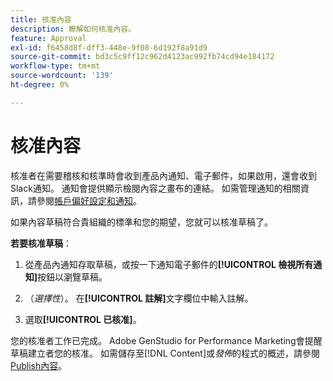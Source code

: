 ```yaml
---
title: 核准內容
description: 瞭解如何核准內容。
feature: Approval
exl-id: f6458d8f-dff3-448e-9f08-6d192f8a91d9
source-git-commit: bd3c5c9ff12c962d4123ac992fb74cd94e184172
workflow-type: tm+mt
source-wordcount: '139'
ht-degree: 0%

---
```


# 核准內容

核准者在需要稽核和核準時會收到產品內通知、電子郵件，如果啟用，還會收到Slack通知。 通知會提供顯示檢閱內容之畫布的連結。 如需管理通知的相關資訊，請參閱[帳戶偏好設定和通知](https://experienceleague.adobe.com/en/docs/core-services/interface/features/account-preferences)。

如果內容草稿符合貴組織的標準和您的期望，您就可以核准草稿了。

**若要核准草稿**：

1. 從產品內通知存取草稿，或按一下通知電子郵件的&#x200B;**[!UICONTROL 檢視所有通知]**&#x200B;按鈕以瀏覽草稿。

1. （_選擇性_）。 在&#x200B;**[!UICONTROL 註解]**&#x200B;文字欄位中輸入註解。

1. 選取&#x200B;**[!UICONTROL 已核准]**。

您的核准者工作已完成。 Adobe GenStudio for Performance Marketing會提醒草稿建立者您的核准。 如需儲存至[!DNL Content]或&#x200B;_發佈_&#x200B;的程式的概述，請參閱[Publish內容](./publish-content.md)。
